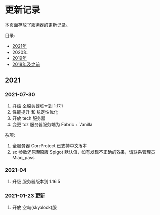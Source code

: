 # 更新记录

本页面存放了服务器的更新记录。

目录:
- [2021年](#2021)
- [2020年](/zh-CN/changelogs/2020.md)
- [2019年](/zh-CN/changelogs/2019.md)
- [2018年及之前](/zh-CN/changelogs/2018及之前.md)


## 2021

### 2021-07-30
1. 升级 全服务器版本到 1.17.1
2. 性能提升 和 稳定性优化
3. 开放 tech 服务器
4. 变更 tcz 服务器服务端为 Fabric + Vanilla

杂项:
1. 全服务器 CoreProtect 已支持中文版本
2. sc 参数还原至原版 Spigot 默认值，如有发现不正确的效果，请联系管理员 Miao_pass

### 2021-04
1. 升级 服务器版本到 1.16.5

### 2021-01-23 更新
1. 开放 空岛(skyblock)服
